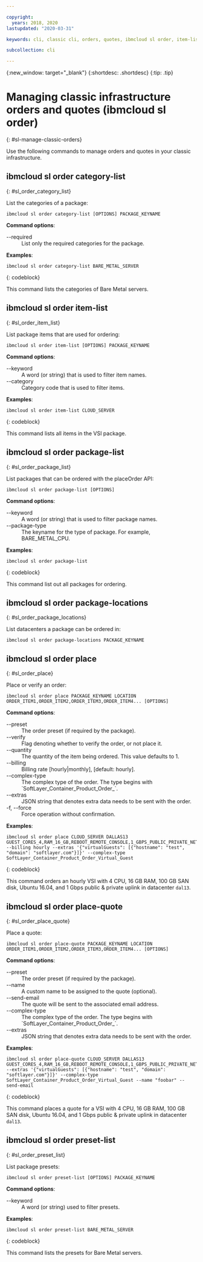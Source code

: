 ```yaml
---

copyright:
  years: 2018, 2020
lastupdated: "2020-03-31"

keywords: cli, classic cli, orders, quotes, ibmcloud sl order, item-list, package-locations, manage orders cli, manage quotes cli

subcollection: cli

---
```


{:new_window: target="_blank"}
{:shortdesc: .shortdesc}
{:tip: .tip}

# Managing classic infrastructure orders and quotes (ibmcloud sl order)
{: #sl-manage-classic-orders}

Use the following commands to manage orders and quotes in your classic infrastructure.

## ibmcloud sl order category-list
{: #sl_order_category_list}

List the categories of a package:
```
ibmcloud sl order category-list [OPTIONS] PACKAGE_KEYNAME
```

<strong>Command options</strong>:
<dl>
<dt>--required</dt>
<dd>List only the required categories for the package.</dd>
</dl>

**Examples**:
```
ibmcloud sl order category-list BARE_METAL_SERVER
```
{: codeblock}

This command lists the categories of Bare Metal servers.

## ibmcloud sl order item-list
{: #sl_order_item_list}

List package items that are used for ordering:
```
ibmcloud sl order item-list [OPTIONS] PACKAGE_KEYNAME
```

<strong>Command options</strong>:
<dl>
<dt>--keyword</dt>
<dd>A word (or string) that is used to filter item names.</dd>
<dt>--category</dt>
<dd>Category code that is used to filter items.</dd>
</dl>

**Examples**:
```
ibmcloud sl order item-list CLOUD_SERVER
```
{: codeblock}

This command lists all items in the VSI package.

## ibmcloud sl order package-list
{: #sl_order_package_list}

List packages that can be ordered with the placeOrder API:
```
ibmcloud sl order package-list [OPTIONS]
```

<strong>Command options</strong>:
<dl>
<dt>--keyword</dt>
<dd>A word (or string) that is used to filter package names.</dd>
<dt>--package-type</dt>
<dd>The keyname for the type of package. For example, BARE_METAL_CPU.</dd>
</dl>

**Examples**:
```
ibmcloud sl order package-list
```
{: codeblock}

This command list out all packages for ordering.

## ibmcloud sl order package-locations
{: #sl_order_package_locations}

List datacenters a package can be ordered in:
```
ibmcloud sl order package-locations PACKAGE_KEYNAME
```

## ibmcloud sl order place
{: #sl_order_place}

Place or verify an order:
```
ibmcloud sl order place PACKAGE_KEYNAME LOCATION ORDER_ITEM1,ORDER_ITEM2,ORDER_ITEM3,ORDER_ITEM4... [OPTIONS]
```

<strong>Command options</strong>:
<dl>
<dt>--preset</dt>
<dd>The order preset (if required by the package).</dd>
<dt>--verify</dt>
<dd>Flag denoting whether to verify the order, or not place it.</dd>
<dt>--quantity</dt>
<dd>The quantity of the item being ordered. This value defaults to 1.</dd>
<dt>--billing</dt>
<dd>Billing rate [hourly|monthly], [default: hourly].</dd>
<dt>--complex-type</dt>
<dd>The complex type of the order. The type begins with `SoftLayer_Container_Product_Order_`.</dd>
<dt>--extras</dt>
<dd>JSON string that denotes extra data needs to be sent with the order.</dd>
<dt>-f, --force</dt>
<dd>Force operation without confirmation.</dd>
</dl>

**Examples**:
```
ibmcloud sl order place CLOUD_SERVER DALLAS13 GUEST_CORES_4,RAM_16_GB,REBOOT_REMOTE_CONSOLE,1_GBPS_PUBLIC_PRIVATE_NETWORK_UPLINKS,BANDWIDTH_0_GB_2,1_IP_ADDRESS,GUEST_DISK_100_GB_SAN,OS_UBUNTU_16_04_LTS_XENIAL_XERUS_MINIMAL_64_BIT_FOR_VSI,MONITORING_HOST_PING,NOTIFICATION_EMAIL_AND_TICKET,AUTOMATED_NOTIFICATION,UNLIMITED_SSL_VPN_USERS_1_PPTP_VPN_USER_PER_ACCOUNT,NESSUS_VULNERABILITY_ASSESSMENT_REPORTING --billing hourly --extras '{"virtualGuests": [{"hostname": "test", "domain": "softlayer.com"}]}' --complex-type SoftLayer_Container_Product_Order_Virtual_Guest
```
{: codeblock}

This command orders an hourly VSI with 4 CPU, 16 GB RAM, 100 GB SAN disk, Ubuntu 16.04, and 1 Gbps public & private uplink in datacenter `dal13`.

## ibmcloud sl order place-quote
{: #sl_order_place_quote}

Place a quote:
```
ibmcloud sl order place-quote PACKAGE_KEYNAME LOCATION ORDER_ITEM1,ORDER_ITEM2,ORDER_ITEM3,ORDER_ITEM4... [OPTIONS]
```

<strong>Command options</strong>:
<dl>
<dt>--preset</dt>
<dd>The order preset (if required by the package).</dd>
<dt>--name</dt>
<dd>A custom name to be assigned to the quote (optional).</dd>
<dt>--send-email</dt>
<dd>The quote will be sent to the associated email address.</dd>
<dt>--complex-type</dt>
<dd>The complex type of the order. The type begins with `SoftLayer_Container_Product_Order_`.</dd>
<dt>--extras</dt>
<dd>JSON string that denotes extra data needs to be sent with the order.</dd>
</dl>

**Examples**:
```
ibmcloud sl order place-quote CLOUD_SERVER DALLAS13 GUEST_CORES_4,RAM_16_GB,REBOOT_REMOTE_CONSOLE,1_GBPS_PUBLIC_PRIVATE_NETWORK_UPLINKS,BANDWIDTH_0_GB_2,1_IP_ADDRESS,GUEST_DISK_100_GB_SAN,OS_UBUNTU_16_04_LTS_XENIAL_XERUS_MINIMAL_64_BIT_FOR_VSI,MONITORING_HOST_PING,NOTIFICATION_EMAIL_AND_TICKET,AUTOMATED_NOTIFICATION,UNLIMITED_SSL_VPN_USERS_1_PPTP_VPN_USER_PER_ACCOUNT,NESSUS_VULNERABILITY_ASSESSMENT_REPORTING --extras '{"virtualGuests": [{"hostname": "test", "domain": "softlayer.com"}]}' --complex-type SoftLayer_Container_Product_Order_Virtual_Guest --name "foobar" --send-email
```
{: codeblock}

This command places a quote for a VSI with 4 CPU, 16 GB RAM, 100 GB SAN disk, Ubuntu 16.04, and 1 Gbps public & private uplink in datacenter `dal13`.

## ibmcloud sl order preset-list
{: #sl_order_preset_list}

List package presets:
```
ibmcloud sl order preset-list [OPTIONS] PACKAGE_KEYNAME
```

<strong>Command options</strong>:
<dl>
<dt>--keyword</dt>
<dd>A word (or string) used to filter presets.</dd>
</dl>

**Examples**:
```
ibmcloud sl order preset-list BARE_METAL_SERVER
```
{: codeblock}

This command lists the presets for Bare Metal servers.

